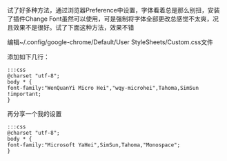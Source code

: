 <!--
.. title: Linux下chrome的字体设置
.. slug: linuxchrome1
.. date: 2013-04-07T09:10:54+08:00
.. tags:
.. link:
.. description:
.. type: text
-->

试了好多种方法，通过浏览器Preference中设置，字体看着总是那么别扭，安装了插件Change Font虽然可以使用，可是强制将字体全部更改总感觉不太爽，况且效果不是很好。试了下面这种方法，效果不错

编辑~/.config/google-chrome/Default/User StyleSheets/Custom.css文件

添加如下几行：

	:::css
	@charset "utf-8";
	body * {
	font-family:"WenQuanYi Micro Hei","wqy-microhei",Tahoma,SimSun !important;
	}


再分享一个我的设置

	:::css
	@charset "utf-8";
	body * {
	font-family:"Microsoft YaHei",SimSun,Tahoma,"Monospace";
	}